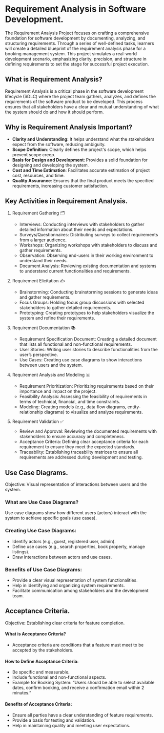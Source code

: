 # Requirement Analysis in Software Development.
The Requirement Analysis Project focuses on crafting a comprehensive foundation for software development by documenting, analyzing, and structuring requirements. Through a series of well-defined tasks, learners will create a detailed blueprint of the requirement analysis phase for a booking management system. This project simulates a real-world development scenario, emphasizing clarity, precision, and structure in defining requirements to set the stage for successful project execution.

## What is Requirement Analysis?
Requirement Analysis is a critical phase in the software development lifecycle (SDLC) where the project team gathers, analyzes, and defines the requirements of the software product to be developed. This process ensures that all stakeholders have a clear and mutual understanding of what the system should do and how it should perform.

## Why is Requirement Analysis Important?
- **Clarity and Understanding**: It helps understand what the stakeholders expect from the software, reducing ambiguity.
- **Scope Definition**: Clearly defines the project's scope, which helps prevent scope creep.
- **Basis for Design and Development**: Provides a solid foundation for designing and developing the system.
- **Cost and Time Estimation**: Facilitates accurate estimation of project cost, resources, and time.
- **Quality Assurance**: Ensures that the final product meets the specified requirements, increasing customer satisfaction.

## Key Activities in Requirement Analysis.
1. Requirement Gathering 🗂️

    - Interviews: Conducting interviews with stakeholders to gather detailed information about their needs and expectations.
    - Surveys/Questionnaires: Distributing surveys to collect requirements from a larger audience.
    - Workshops: Organizing workshops with stakeholders to discuss and gather requirements.
    - Observation: Observing end-users in their working environment to understand their needs.
    - Document Analysis: Reviewing existing documentation and systems to understand current functionalities and requirements.

2. Requirement Elicitation ✍️

    - Brainstorming: Conducting brainstorming sessions to generate ideas and gather requirements.
    - Focus Groups: Holding focus group discussions with selected stakeholders to gather detailed requirements.
    - Prototyping: Creating prototypes to help stakeholders visualize the system and refine their requirements.

3. Requirement Documentation 📚

    - Requirement Specification Document: Creating a detailed document that lists all functional and non-functional requirements.
    - User Stories: Writing user stories to describe functionalities from the user’s perspective.
    - Use Cases: Creating use case diagrams to show interactions between users and the system.

4. Requirement Analysis and Modeling 📊

    - Requirement Prioritization: Prioritizing requirements based on their importance and impact on the project.
    - Feasibility Analysis: Assessing the feasibility of requirements in terms of technical, financial, and time constraints.
    - Modeling: Creating models (e.g., data flow diagrams, entity-relationship diagrams) to visualize and analyze requirements.

5. Requirement Validation ✅

    - Review and Approval: Reviewing the documented requirements with stakeholders to ensure accuracy and completeness.
    - Acceptance Criteria: Defining clear acceptance criteria for each requirement to ensure they meet the expected standards.
    - Traceability: Establishing traceability matrices to ensure all requirements are addressed during development and testing.
  
## Use Case Diagrams.

Objective: Visual representation of interactions between users and the system.

### What are Use Case Diagrams?
Use case diagrams show how different users (actors) interact with the system to achieve specific goals (use cases).
### Creating Use Case Diagrams:
- Identify actors (e.g., guest, registered user, admin).
- Define use cases (e.g., search properties, book property, manage listings).
- Draw interactions between actors and use cases.
### Benefits of Use Case Diagrams:
- Provide a clear visual representation of system functionalities.
- Help in identifying and organizing system requirements.
- Facilitate communication among stakeholders and the development team.

## Acceptance Criteria.
Objective: Establishing clear criteria for feature completion.

#### What is Acceptance Criteria?
- Acceptance criteria are conditions that a feature must meet to be accepted by the stakeholders.
#### How to Define Acceptance Criteria:
- Be specific and measurable.
- Include functional and non-functional aspects.
- Example for Booking System: “Users should be able to select available dates, confirm booking, and receive a confirmation email within 2 minutes.”
#### Benefits of Acceptance Criteria:
- Ensure all parties have a clear understanding of feature requirements.
- Provide a basis for testing and validation.
- Help in maintaining quality and meeting user expectations.


